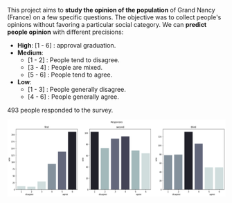 This project aims to **study the opinion of the population** of Grand Nancy (France) on a few specific questions. The objective was to collect people's opinions without favoring a particular social category. 
We can **predict people opinion** with different precisions: 
*   **High**: [1 - 6] : approval graduation.
*   **Medium**: 
    *   [1 - 2] : People tend to disagree.
    *   [3 - 4] : People are mixed.
    *   [5 - 6] : People tend to agree.
*   **Low**: 
    *   [1 - 3] : People generally disagree.
    *   [4 - 6] : People generally agree.

493 people responded to the survey.

![responses](responses.png)